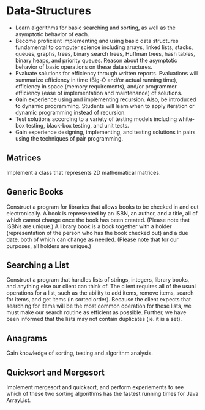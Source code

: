 # Data-Structures
- Learn algorithms for basic searching and sorting, as well as the asymptotic behavior of each.
- Become proficient implementing and using basic data structures fundamental to computer science including arrays, linked lists, stacks, queues, graphs, trees, binary search trees, Huffman trees, hash tables, binary heaps, and priority queues. Reason about the asymptotic behavior of basic operations on these data structures.
- Evaluate solutions for efficiency through written reports. Evaluations will summarize efficiency in time (Big-O and/or actual running time), efficiency in space (memory requirements), and/or programmer efficiency (ease of implementation and maintenance) of solutions.
- Gain experience using and implementing recursion. Also, be introduced to dynamic programming. Students will learn when to apply iteration or dynamic programming instead of recursion.
- Test solutions according to a variety of testing models including white-box testing, black-box testing, and unit tests.
- Gain experience designing, implementing, and testing solutions in pairs using the techniques of pair programming.
## Matrices
Implement a class that represents 2D mathematical matrices.
## Generic Books
Construct a program for libraries that allows books to be checked in and out electronically. A book is represented by an ISBN, an author, and a title, all of which cannot change once the book has been created. (Please note that ISBNs are unique.) A library book is a book together with a holder (representation of the person who has the book checked out) and a due date, both of which can change as needed. (Please note that for our purposes, all holders are unique.)
## Searching a List
Construct a program that handles lists of strings, integers, library books, and anything else our client can think of. The client requires all of the usual operations for a list, such as the ability to add items, remove items, search for items, and get items (in sorted order). Because the client expects that searching for items will be the most common operation for these lists, we must make our search routine as efficient as possible. Further, we have been informed that the lists may not contain duplicates (ie. it is a set).
## Anagrams
Gain knowledge of sorting, testing and algorithm analysis.
## Quicksort and Mergesort
Implement mergesort and quicksort, and perform experiements to see which of these two sorting algorithms has the fastest running times for Java ArrayList.

